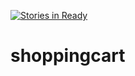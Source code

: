 [![Stories in Ready](https://badge.waffle.io/sjsu-cmpe281/shoppingcart.png?label=ready&title=Ready)](https://waffle.io/sjsu-cmpe281/shoppingcart)
# shoppingcart